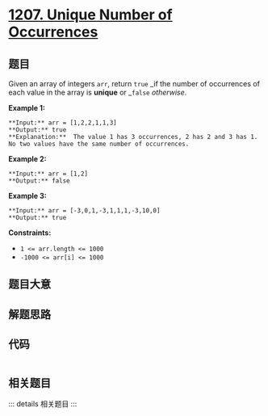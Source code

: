 # [1207. Unique Number of Occurrences](https://leetcode.com/problems/unique-number-of-occurrences)

## 题目

Given an array of integers `arr`, return `true` _if the number of occurrences
of each value in the array is **unique** or _`false` _otherwise_.



**Example 1:**

    
    
    **Input:** arr = [1,2,2,1,1,3]
    **Output:** true
    **Explanation:**  The value 1 has 3 occurrences, 2 has 2 and 3 has 1. No two values have the same number of occurrences.

**Example 2:**

    
    
    **Input:** arr = [1,2]
    **Output:** false
    

**Example 3:**

    
    
    **Input:** arr = [-3,0,1,-3,1,1,1,-3,10,0]
    **Output:** true
    



**Constraints:**

  * `1 <= arr.length <= 1000`
  * `-1000 <= arr[i] <= 1000`


## 题目大意

## 解题思路

## 代码

```javascript

```

## 相关题目

::: details 相关题目
:::
